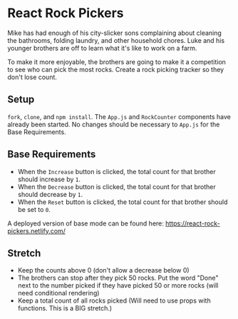 # React Rock Pickers

Mike has had enough of his city-slicker sons complaining about cleaning the bathrooms, folding laundry, and other household chores. Luke and his younger brothers are off to learn what it's like to work on a farm.

To make it more enjoyable, the brothers are going to make it a competition to see who can pick the most rocks. Create a rock picking tracker so they don't lose count.

## Setup

`fork`, `clone`, and `npm install`. The `App.js` and `RockCounter` components have already been started. No changes should be necessary to `App.js` for the Base Requirements. 

## Base Requirements

- When the `Increase` button is clicked, the total count for that brother should increase by `1`.
- When the `Decrease` button is clicked, the total count for that brother should decrease by `1`.
- When the `Reset` button is clicked, the total count for that brother should be set to `0`.

A deployed version of base mode can be found here: https://react-rock-pickers.netlify.com/

## Stretch

- Keep the counts above 0 (don't allow a decrease below 0)
- The brothers can stop after they pick 50 rocks. Put the word "Done" next to the number picked if they have picked 50 or more rocks (will need conditional rendering) 
- Keep a total count of all rocks picked (Will need to use props with functions. This is a BIG stretch.)